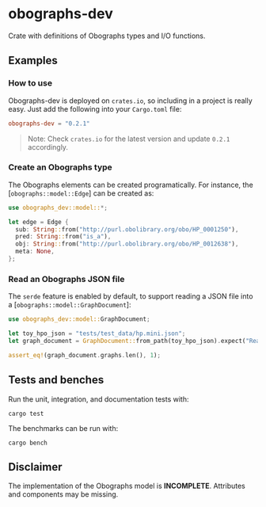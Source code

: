 # obographs-dev

Crate with definitions of Obographs types and I/O functions.


## Examples

### How to use

Obographs-dev is deployed on `crates.io`, so including in a project is really easy.
Just add the following into your `Cargo.toml` file:

```toml
obographs-dev = "0.2.1"
```

> Note: Check `crates.io` for the latest version and update `0.2.1` accordingly.


### Create an Obographs type

The Obographs elements can be created programatically.
For instance, the [`obographs::model::Edge`] can be created as:

```rust
use obographs_dev::model::*;

let edge = Edge {
  sub: String::from("http://purl.obolibrary.org/obo/HP_0001250"),
  pred: String::from("is_a"),
  obj: String::from("http://purl.obolibrary.org/obo/HP_0012638"),
  meta: None,
};
```

### Read an Obographs JSON file

The `serde` feature is enabled by default,
to support reading a JSON file into a [`obographs::model::GraphDocument`]:

```rust
use obographs_dev::model::GraphDocument;

let toy_hpo_json = "tests/test_data/hp.mini.json";
let graph_document = GraphDocument::from_path(toy_hpo_json).expect("Read graph document from file path");

assert_eq!(graph_document.graphs.len(), 1);
```

## Tests and benches

Run the unit, integration, and documentation tests with:

```shell
cargo test
```

The benchmarks can be run with: 

```shell
cargo bench
```

## Disclaimer

The implementation of the Obographs model is **INCOMPLETE**.
Attributes and components may be missing.
